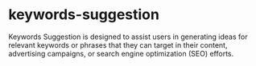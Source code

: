 # keywords-suggestion
Keywords Suggestion is designed to assist users in generating ideas for relevant keywords or phrases that they can target in their content, advertising campaigns, or search engine optimization (SEO) efforts.
